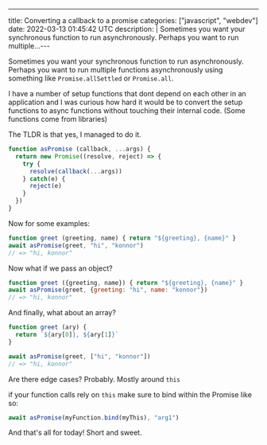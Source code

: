 ---
title: Converting a callback to a promise
categories: ["javascript", "webdev"]
date: 2022-03-13 01:45:42 UTC
description: |
  Sometimes you want your synchronous function to run asynchronously. Perhaps you want to run multiple...---

Sometimes you want your synchronous function to run asynchronously. Perhaps you want to run multiple functions asynchronously using something like `Promise.allSettled` or `Promise.all`.

I have a number of setup functions that dont depend on each other in an application and I was curious how hard it would be to convert the setup functions to async functions without touching their internal code. (Some functions come from libraries)

The TLDR is that yes, I managed to do it.

```js
function asPromise (callback, ...args) {
  return new Promise((resolve, reject) => {
    try {
      resolve(callback(...args))
    } catch(e) {
      reject(e)
    }
  })
}
```

Now for some examples:

```js
function greet (greeting, name) { return "${greeting}, {name}" } 
await asPromise(greet, "hi", "konnor") 
// => "hi, konnor"
```

Now what if we pass an object?

```js
function greet ({greeting, name}) { return "${greeting}, {name}" } 
await asPromise(greet, {greeting: "hi", name: "konnor"}) 
// => "hi, konnor"
```

And finally, what about an array?

```js
function greet (ary) {
  return `${ary[0]}, ${ary[1]}`
}

await asPromise(greet, ["hi", "konnor"])
// => "hi, konnor"
```

Are there edge cases? Probably. Mostly around `this`

if your function calls rely on `this` make sure to bind within the Promise like so:

```js
await asPromise(myFunction.bind(myThis), "arg1")
```

And that's all for today! Short and sweet.